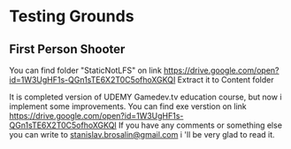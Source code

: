 # Testing Grounds
## First Person Shooter

You can find folder "StaticNotLFS" on link https://drive.google.com/open?id=1W3UgHF1s-QGn1sTE6X2T0C5ofhoXGKQI
Extract it to Content folder

It is completed version of UDEMY Gamedev.tv education course, but now i implement some improvements.
You can find exe verstion on link https://drive.google.com/open?id=1W3UgHF1s-QGn1sTE6X2T0C5ofhoXGKQI
If you have any comments or something else you can write to stanislav.brosalin@gmail.com 
i 'll be very glad to read it.
